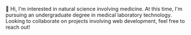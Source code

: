 👋 Hi, I'm interested in natural science involving medicine. At this time, I'm pursuing an undergraduate degree in medical laboratory technology. Looking to collaborate on projects involving web development, feel free to reach out!

<!---
LeMasterDJ/LeMasterDJ is a ✨ special ✨ repository because its `README.md` (this file) appears on your GitHub profile.
You can click the Preview link to take a look at your changes.
--->
